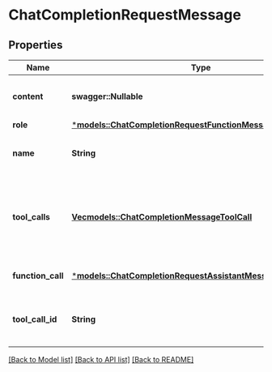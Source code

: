 # ChatCompletionRequestMessage

## Properties
Name | Type | Description | Notes
------------ | ------------- | ------------- | -------------
**content** | **swagger::Nullable<String>** | The contents of the function message. | 
**role** | [***models::ChatCompletionRequestFunctionMessageRole**](ChatCompletionRequestFunctionMessage_role.md) |  | 
**name** | **String** | The name of the function to call. | 
**tool_calls** | [**Vec<models::ChatCompletionMessageToolCall>**](ChatCompletionMessageToolCall.md) | The tool calls generated by the model, such as function calls. | [optional] [default to None]
**function_call** | [***models::ChatCompletionRequestAssistantMessageFunctionCall**](ChatCompletionRequestAssistantMessage_function_call.md) |  | [optional] [default to None]
**tool_call_id** | **String** | Tool call that this message is responding to. | 

[[Back to Model list]](../README.md#documentation-for-models) [[Back to API list]](../README.md#documentation-for-api-endpoints) [[Back to README]](../README.md)


